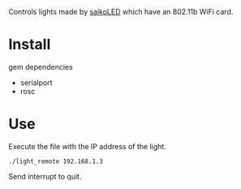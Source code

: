 Controls lights made by [saikoLED](http://saikoled.com/) which have an 802.11b WiFi card.

# Install

gem dependencies
- serialport
- rosc

# Use

Execute the file with the IP address of the light.

`./light_remote 192.168.1.3`

Send interrupt to quit.
